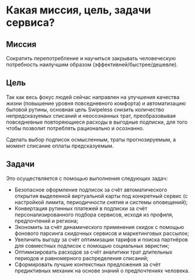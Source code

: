 # Какая миссия, цель, задачи сервиса?

## Миссия

Сократить перепотребление и научиться закрывать человеческую потребность наилучшим образом (эффективней/быстрее/дешевле).

## Цель

Так как весь фокус людей сейчас направлен на улучшения качества жизни (повышение уровня повседневного комфорта) и автоматизацию бытовой рутины, основная цель Swipeless снизить количество непредсказуемых списаний и неосознанных трат, преобразовывая повседневные повторяющиеся расходы в выгодные подписки, для того чтобы позволит потреблять рационально и осознанно.

Сделать выбор подписок осмысленным, траты прогнозируемым, а момент списание оплаты предсказуемым.

## Задачи

Это осуществляется c помощью выполнения следующих задач:

- Безопасное оформление подписок за счёт автоматического открытия выделенной виртуальной карты под конкретный сервис (с настройкой лимита, периодичности снятия и системы оповещений);
- Конвертация рутинных платежей в подписки за счёт персонализированного подбора сервисов, исходя из профиля, предпочтений и региона;
- Экономить за счёт динамического применения скидок с помощью фонового парсинга скидочных сервисов и маркетинговых рассылок;
- Увеличить выгоду за счёт оптимизации тарифов и поиска партнёров для совместных подписок с помощью социальных эвристик;
- Оптимизировать расходов за счёт аналитики трат длительных периодов и равномерного распределения списаний;
- Сформировать лучшие контекстных предложения за счёт предиктивных механик на основе знаний о предпочтениях человека.